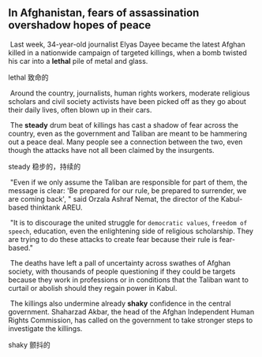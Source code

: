 ## In Afghanistan, fears of assassination overshadow hopes of peace

​		Last week, 34-year-old journalist Elyas Dayee became the latest Afghan killed in a nationwide campaign of targeted killings, when a bomb twisted his car into a **lethal** pile of metal and glass.

lethal  致命的

​		Around the country, journalists, human rights workers, moderate religious scholars and civil society activists have been picked off as they go about their daily lives, often blown up in their cars.

​		The **steady** drum beat of killings has cast a shadow of fear across the country, even as the government and Taliban are meant to be hammering out a peace deal. Many people see a connection between the two, even though the attacks have not all been claimed by the insurgents.

steady  稳步的，持续的

​		"Even if we only assume the Taliban are responsible for part of them, the message is clear: 'Be prepared for our rule, be prepared to surrender, we are coming back', " said Orzala Ashraf Nemat, the director of the Kabul-based thinktank AREU.

​		"It is to discourage the united struggle for `democratic values`, `freedom of speech`, education, even the enlightening side of religious scholarship. They are trying to do these attacks to create fear because their rule is fear-based."

​		The deaths have left a pall of uncertainty across swathes of Afghan society, with thousands of people questioning if they could be targets because they work in professions or in conditions that the Taliban want to curtail or abolish should they regain power in Kabul.

​		The killings also undermine already **shaky** confidence in the central government. Shaharzad Akbar, the head of the Afghan Independent Human Rights Commission, has called on the government to take stronger steps to investigate the killings.

shaky  颤抖的